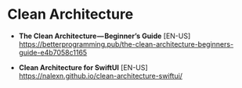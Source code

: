 # Clean Architecture

- **The Clean Architecture — Beginner’s Guide** [EN-US] \
https://betterprogramming.pub/the-clean-architecture-beginners-guide-e4b7058c1165

- **Clean Architecture for SwiftUI** [EN-US] \
https://nalexn.github.io/clean-architecture-swiftui/
